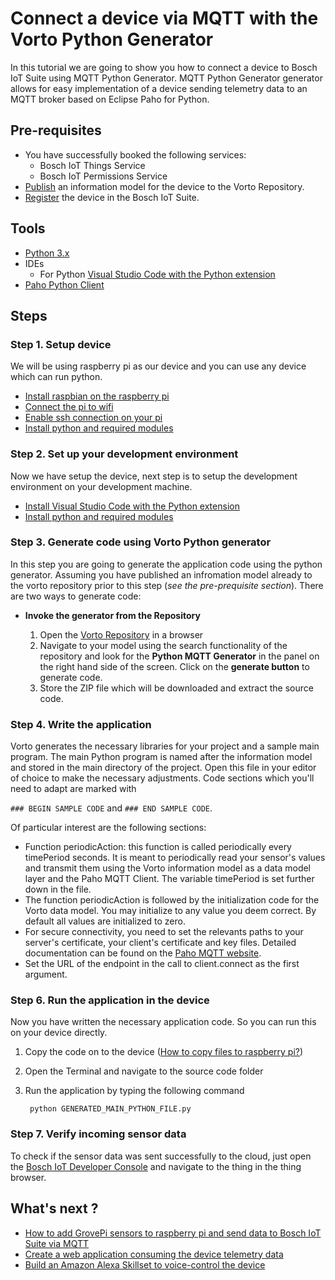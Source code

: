 # Connect a device via MQTT with the Vorto Python Generator

In this tutorial we are going to show you how to connect a device to Bosch IoT Suite using MQTT Python Generator. MQTT Python Generator generator allows for easy implementation of a device sending telemetry data to an MQTT broker based on Eclipse Paho for Python.

## Pre-requisites

* You have successfully booked the following services:
	- Bosch IoT Things Service
	- Bosch IoT Permissions Service 
* [Publish](tutorial-create_and_publish_with_web_editor.md) an information model for the device to the Vorto Repository.  
* [Register](tutorial_register_device.md) the device in the Bosch IoT Suite.

## Tools

* [Python 3.x](https://www.python.org/)
* IDEs
	* For Python [Visual Studio Code with the Python extension](https://code.visualstudio.com/docs/languages/python) 
* [Paho Python Client](https://eclipse.org/paho/clients/python/)

## Steps

### Step 1. Setup device
We will be using raspberry pi as our device and you can use any device which can run python.

* [Install raspbian on the raspberry pi](https://www.raspberrypi.org/learning/software-guide/)
* [Connect the pi to wifi](https://www.raspberrypi.org/learning/software-guide/wifi/)
* [Enable ssh connection on your pi](https://www.raspberrypi.org/documentation/remote-access/ssh/)	
* [Install python and required modules](tutorial_install_python_and_required_python_modules.md)

### Step 2. Set up your development environment

Now we have setup the device, next step is to setup the development environment on your development machine. 

* [Install Visual Studio Code with the Python extension](https://code.visualstudio.com/docs/languages/python) 
* [Install python and required modules](tutorial_install_python_and_required_python_modules.md)

### Step 3. Generate code using Vorto Python generator

In this step you are going to generate the application code using the python generator. Assuming you have published an infromation model already to the vorto repository prior to this step (*see the pre-prequisite section*). There are two ways to generate code:

* **Invoke the generator from the Repository**

	1. Open the [Vorto Repository](http://vorto.eclipse.org/) in a browser
	2. Navigate to your model using the search functionality of the repository and look for 	   the **Python MQTT Generator** in the panel on the right hand side of the screen. Click on the **generate button** to generate code. 
	3. Store the ZIP file which will be downloaded and extract the source code.

### Step 4. Write the application
Vorto generates the necessary libraries for your project and a sample main program. The main Python program is named after the information model and stored in the main directory of the project. Open this file in your editor of choice to make the necessary adjustments.
Code sections which you'll need to adapt are marked with 

```### BEGIN SAMPLE CODE``` and ```### END SAMPLE CODE```.

Of particular interest are the following sections:

* Function periodicAction: this function is called periodically every timePeriod seconds. It is meant to periodically read your sensor's values and transmit them using the Vorto information model as a data model layer and the Paho MQTT Client. The variable timePeriod is set further down in the file.
* The function periodicAction is followed by the initialization code for the Vorto data model. You may initialize to any value you deem correct. By default all values are initialized to zero.
* For secure connectivity, you need to set the relevants paths to your server's certificate, your client's certificate and key files. Detailed documentation can be found on the [Paho MQTT website](https://pypi.python.org/pypi/paho-mqtt/1.1#option-functions).
* Set the URL of the endpoint in the call to client.connect as the first argument.


### Step 6. Run the application in the device

Now you have written the necessary application code. So you can run this on your device directly. 

1. Copy the code on to the device ([How to copy files to raspberry pi?](https://www.raspberrypi.org/documentation/remote-access/ssh/scp.md))
2. Open the Terminal and navigate to the source code folder
3. Run the application by typing the following command
		
		python GENERATED_MAIN_PYTHON_FILE.py 

### Step 7. Verify incoming sensor data

To check if the sensor data was sent successfully to the cloud, just open the <a href="https://console.bosch-iot-suite.com">Bosch IoT Developer Console</a> and navigate to the thing in the thing browser.

## What's next ?

- [How to add GrovePi sensors to raspberry pi and send data to Bosch IoT Suite via MQTT](tutorial_how_to_add_groove_pi_sensors_to_raspberry_pi_and_send_data_via_mqtt.md)
- [Create a web application consuming the device telemetry data](tutorial_create_webapp_dashboard.md)
- [Build an Amazon Alexa Skillset to voice-control the device](tutorial_voicecontrol_alexa.md)


